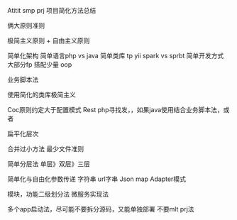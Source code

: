 Atitit smp prj 项目简化方法总结


俩大原则准则

极简主义原则 + 自由主义原则

简单化架构
简单语言php  vs java
简单类库 tp yii  spark vs sprbt
简单开发方式  大部分fp 搭配少量 oop

业务脚本法

使用简化的类库极简主义

Coc原则约定大于配置模式
Rest  php寻找发，，如果java使用结合业务脚本法，或者

扁平化层次

合并过小方法
最少文件准则

简单分层法 单层》双层》三层

简单化与自由化参数传递
字符串 url字串
Json   map
Adapter模式

模块，功能二级划分法
微服务实现法

多个app启动法，尽可能不要拆分源码，又能单独部署
不要mlt prj法




